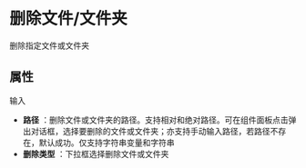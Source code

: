 # 删除文件/文件夹

删除指定文件或文件夹

## 属性

输入

- **路径** ：删除文件或文件夹的路径。支持相对和绝对路径。可在组件面板点击弹出对话框，选择要删除的文件或文件夹；亦支持手动输入路径，若路径不存在，默认成功。仅支持字符串变量和字符串
- **删除类型** ：下拉框选择删除文件或文件夹
